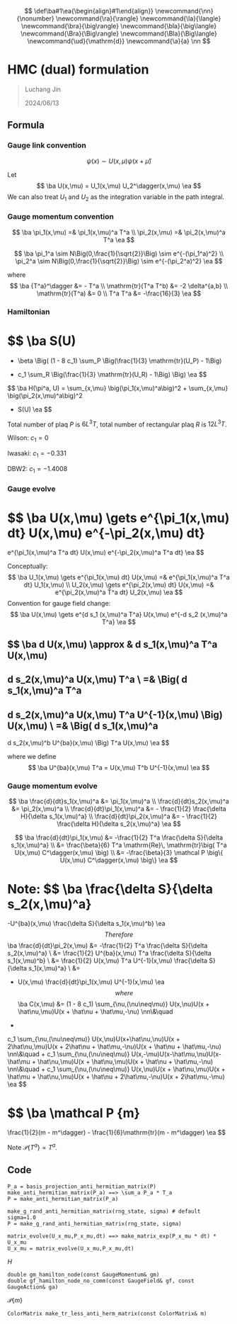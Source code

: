 $$
\def\ba#1\ea{\begin{align}#1\end{align}}
\newcommand{\nn}{\nonumber}
\newcommand{\ra}{\rangle}
\newcommand{\la}{\langle}
\newcommand{\bra}{\big\rangle}
\newcommand{\bla}{\big\langle}
\newcommand{\Bra}{\Big\rangle}
\newcommand{\Bla}{\Big\langle}
\newcommand{\ud}{\mathrm{d}}
\newcommand{\a}{a}
\nn
$$



# HMC (dual) formulation

> Luchang Jin
>
> 2024/06/13

## Formula

### Gauge link convention

$$
\psi(x) \sim U(x,\mu) \psi(x + \hat\mu)
$$

Let
$$
\ba
U(x,\mu) = U_1(x,\mu) U_2^\dagger(x,\mu)
\ea
$$
We can also treat $U_1$ and $U_2$ as the integration variable in the path integral.

### Gauge momentum convention

$$
\ba
\pi_1(x,\mu) =& \pi_1(x,\mu)^a T^a
\\
\pi_2(x,\mu) =& \pi_2(x,\mu)^a T^a
\ea
$$

$$
\ba
\pi_1^a \sim N\Big(0,\frac{1}{\sqrt{2}}\Big) \sim e^{-(\pi_1^a)^2}
\\
\pi_2^a \sim N\Big(0,\frac{1}{\sqrt{2}}\Big) \sim e^{-(\pi_2^a)^2}
\ea
$$

where
$$
\ba
{T^a}^\dagger &= - T^a
\\
\mathrm{tr}(T^a T^b) &= -2 \delta^{a,b}
\\
\mathrm{tr}(T^a) &= 0
\\
T^a T^a &= -\frac{16}{3}
\ea
$$

### Hamiltonian

$$
\ba
S(U)
=
- \beta
\Big(
(1 - 8 c_1) \sum_P \Big(\frac{1}{3} \mathrm{tr}(U_P) - 1\Big)
+ c_1 \sum_R \Big(\frac{1}{3} \mathrm{tr}(U_R) - 1\Big)
\Big)
\ea
$$

$$
\ba
H(\pi^a, U) =
\sum_{x,\mu} \big(\pi_1(x,\mu)^a\big)^2
+
\sum_{x,\mu} \big(\pi_2(x,\mu)^a\big)^2
+ S(U)
\ea
$$

Total number of plaq $P$ is $6 L^3 T$, total number of rectangular plaq $R$ is $12 L^3 T$​.

Wilson: $c_1 = 0$

Iwasaki: $c_1 = -0.331$

DBW2: $c_1 = -1.4008$

### Gauge evolve

$$
\ba
U(x,\mu)
\gets
e^{\pi_1(x,\mu) dt} U(x,\mu) e^{-\pi_2(x,\mu) dt}
=
e^{\pi_1(x,\mu)^a T^a dt} U(x,\mu) e^{-\pi_2(x,\mu)^a T^a dt}
\ea
$$

Conceptually:
$$
\ba
U_1(x,\mu) \gets e^{\pi_1(x,\mu) dt} U(x,\mu) =& e^{\pi_1(x,\mu)^a T^a dt} U_1(x,\mu)
\\
U_2(x,\mu) \gets e^{\pi_2(x,\mu) dt} U(x,\mu) =& e^{\pi_2(x,\mu)^a T^a dt} U_2(x,\mu)
\ea
$$
Convention for gauge field change:
$$
\ba
U(x,\mu)
\gets
e^{d s_1 (x,\mu)^a T^a}
U(x,\mu)
e^{-d s_2 (x,\mu)^a T^a}
\ea
$$

$$
\ba
d U(x,\mu)
\approx &
d s_1(x,\mu)^a T^a
U(x,\mu)
-
d s_2(x,\mu)^a
U(x,\mu) T^a
\\
=&
\Big(
d s_1(x,\mu)^a
T^a
-
d s_2(x,\mu)^a
U(x,\mu) T^a U^{-1}(x,\mu)
\Big)
U(x,\mu)
\\
=&
\Big(
d s_1(x,\mu)^a
-
d s_2(x,\mu)^b
U^{ba}(x,\mu)
\Big)
T^a
U(x,\mu)
\ea
$$

where we define
$$
\ba
U^{ba}(x,\mu) T^a = U(x,\mu) T^b U^{-1}(x,\mu)
\ea
$$

### Gauge momentum evolve

$$
\ba
\frac{d}{dt}s_1(x,\mu)^a &= \pi_1(x,\mu)^a
\\
\frac{d}{dt}s_2(x,\mu)^a &= \pi_2(x,\mu)^a
\\
\frac{d}{dt}\pi_1(x,\mu)^a &= - \frac{1}{2} \frac{\delta H}{\delta s_1(x,\mu)^a}
\\
\frac{d}{dt}\pi_2(x,\mu)^a &= - \frac{1}{2} \frac{\delta H}{\delta s_2(x,\mu)^a}
\ea
$$

$$
\ba
\frac{d}{dt}\pi_1(x,\mu)
&=
-\frac{1}{2} T^a \frac{\delta S}{\delta s_1(x,\mu)^a}
\\
&=
\frac{\beta}{6} T^a \mathrm{Re}\, \mathrm{tr}\big( T^a U(x,\mu) C^\dagger(x,\mu) \big)
\\
&=
-\frac{\beta}{3} \mathcal P \big\{ U(x,\mu) C^\dagger(x,\mu) \big\}
\ea
$$

Note:
$$
\ba
\frac{\delta S}{\delta s_2(x,\mu)^a}
=
-U^{ba}(x,\mu)
\frac{\delta S}{\delta s_1(x,\mu)^b}
\ea
$$
Therefore
$$
\ba
\frac{d}{dt}\pi_2(x,\mu)
&=
-\frac{1}{2} T^a \frac{\delta S}{\delta s_2(x,\mu)^a}
\\
&=
\frac{1}{2} U^{ba}(x,\mu) T^a \frac{\delta S}{\delta s_1(x,\mu)^b}
\\
&=
\frac{1}{2} U(x,\mu) T^a U^{-1}(x,\mu) \frac{\delta S}{\delta s_1(x,\mu)^a}
\\
&=
- U(x,\mu) \frac{d}{dt}\pi_1(x,\mu) U^{-1}(x,\mu)
\ea
$$
where
$$
\ba
C(x,\mu)
&=
(1 - 8 c_1)
\sum_{\nu\,(\nu\neq\mu)}
U(x,\nu)U(x + \hat\nu,\mu)U(x + \hat\nu + \hat\mu,-\nu)
\nn\\&\quad
+
c_1
\sum_{\nu\,(\nu\neq\mu)}
U(x,\nu)U(x+\hat\nu,\nu)U(x + 2\hat\nu,\mu)U(x + 2\hat\nu + \hat\mu,-\nu)U(x + \hat\nu + \hat\mu,-\nu)
\nn\\&\quad
+
c_1
\sum_{\nu\,(\nu\neq\mu)}
U(x,-\mu)U(x-\hat\mu,\nu)U(x-\hat\mu + \hat\nu,\mu)U(x + \hat\nu,\mu)U(x + \hat\nu + \hat\mu,-\nu)
\nn\\&\quad
+
c_1
\sum_{\nu\,(\nu\neq\mu)}
U(x,\nu)U(x + \hat\nu,\mu)U(x + \hat\mu + \hat\nu,\mu)U(x + \hat\nu + 2\hat\mu,-\nu)U(x + 2\hat\mu,-\mu)
\ea
$$

$$
\ba
\mathcal P \{m\}
=
\frac{1}{2}(m - m^\dagger) - \frac{1}{6}\mathrm{tr}(m - m^\dagger)
\ea
$$

Note $\mathcal P\{T^a\} = T^a$.

## Code

```
P_a = basis_projection_anti_hermitian_matrix(P)
make_anti_hermitian_matrix(P_a) ==> \sum_a P_a * T_a
P = make_anti_hermitian_matrix(P_a)
```

```
make_g_rand_anti_hermitian_matrix(rng_state, sigma) # default sigma=1.0
P = make_g_rand_anti_hermitian_matrix(rng_state, sigma)
```

```
matrix_evolve(U_x_mu,P_x_mu,dt) ==> make_matrix_exp(P_x_mu * dt) * U_x_mu
U_x_mu = matrix_evolve(U_x_mu,P_x_mu,dt)
```

$H$

```
double gm_hamilton_node(const GaugeMomentum& gm)
double gf_hamilton_node_no_comm(const GaugeField& gf, const GaugeAction& ga)
```

$\mathcal P\{m\}$

```
ColorMatrix make_tr_less_anti_herm_matrix(const ColorMatrix& m)
```

